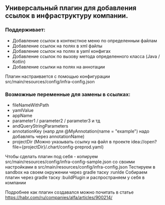 ## Универсальный плагин для добавления ссылок в инфраструктуру компании.

### Поддерживает:

- Добавление ссылок в контекстное меню по определенным файлам
- Добавление ссылок на полях в xml файлы
- Добавление ссылок на полях в yaml конфигах
- Добавление ссылок по вызову метода определенного класса (Java / Kotlin)
- Добавление ссылки на полях на аннотации

Плагин настраивается с помощью конфигурации src/main/resources/config/infra-config.json

### Возможные переменные для замены в ссылках:

- fileNameWithPath
- yamlValue
- appName
- parameter1 / parameter2 / parameter3 и тд
- andQueryStringParameters
- annotationKey (напр для @MyAnnotation(name = "example") надо добавлять через annotationName)
- projectDir (Можно указывать ссылку на файл в проекте idea://open?file={projectDir}/.chart/config-preprod.yaml)

Чтобы сделать плагин под себя - копируем src/main/resources/config/infra-config-sample.json со своими настройками в src/main/resources/config/infra-config.json
Тестируем в sandbox на своем окружении через gradle таску :runIde
Собираем плагин через gradle таску :buildPlugin и распространяем у себя в компании

Подробнее как плагин создавался можно почитать в статье https://habr.com/ru/companies/alfa/articles/900214/